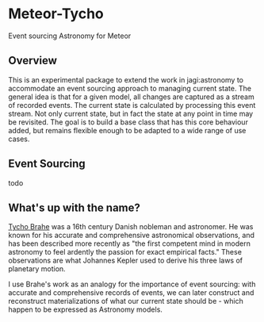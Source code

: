 # Meteor-Tycho
Event sourcing Astronomy for Meteor

## Overview
This is an experimental package to extend the work in jagi:astronomy to accommodate an event sourcing approach to managing current state.  The general idea is that for a given model, all changes are captured as a stream of recorded events.  The current state is calculated by processing this event stream.  Not only current state, but in fact the state at any point in time may be revisited.  The goal is to build a base class that has this core behaviour added, but remains flexible enough to be adapted to a wide range of use cases.

## Event Sourcing
todo


## What's up with the name?
[Tycho Brahe](https://en.wikipedia.org/wiki/Tycho_Brahe) was a 16th century Danish nobleman and astronomer. He was known for his accurate and comprehensive astronomical observations, and has been described more recently as "the first competent mind in modern astronomy to feel ardently the passion for exact empirical facts."  These observations are what Johannes Kepler used to derive his three laws of planetary motion.

I use Brahe's work as an analogy for the importance of event sourcing: with accurate and comprehensive records of events, we can later construct and reconstruct materializations of what our current state should be - which happen to be expressed as Astronomy models.
